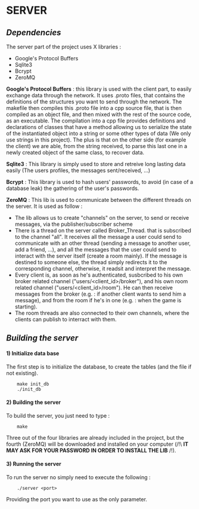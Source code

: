 # SERVER

## _Dependencies_
The server part of the project uses X libraries :
* Google's Protocol Buffers
* Sqlite3
* Bcrypt
* ZeroMQ

**Google's Protocol Buffers** : this library is used with the client part, to easily exchange data through the network.
It uses .proto files, that contains the definitions of the structures you want to send through the network.
The makefile then compiles this .proto file into a cpp source file, that is then compiled as an object file, and then 
mixed with the rest of the source code, as an executable. The compilation into a cpp file provides definitions and declarations of classes
that have a method allowing us to serialize the state of the instantiated object into a string or some other types of data (We only use
strings in this project). The plus is that on the other side (for example the client) we are able, from the string received, to parse
this last one in a newly created object of the same class, to recover data.

**Sqlite3** : This library is simply used to store and retreive long lasting data easily (The users profiles, the messages sent/received, ...)

**Bcrypt** : This library is used to hash users' passwords, to avoid (in case of a database leak) the gathering of the user's passwords.

**ZeroMQ** : This lib is used to communicate between the different threads on the server. It is used as follow :
* The lib allows us to create "channels" on the server, to send or receive messages, via the publisher/subscriber scheme
* There is a thread on the server called Broker_Thread. that is subscribed to the channel "all". It receives all the message
a user could send to communicate with an other thread (sending a message to another user, add a friend, ...), and all the messages
that the user could send to interact with the server itself (create a room mainly). If the message is destined to someone else, the
thread simply redirects it to the corresponding channel, otherwise, it readsit and interpret the message.
* Every client is, as soon as he's authenticated, susbcribed to his own broker related channel ("users/<client_id>/broker"), and his own
room related channel ("users/<client_id>/room"). He can then receive messages from the broker (e.g. : if another client wants to send
him a message), and from the room if he's in one (e.g. : when the game is starting).
* The room threads are also connected to their own channels, where the clients can publish to interract with them.


## _Building the server_

#### **1) Initialize data base**

The first step is to initialize the database, to create the tables (and the file if not existing).
```
    make init_db
    ./init_db
```

#### **2) Building the server**

To build the server, you just need to type :
```
    make
```

Three out of the four libraries are already included in the project, but the fourth (ZeroMQ) will be downloaded
and installed on your computer (/!\ **IT MAY ASK FOR YOUR PASSWORD IN ORDER TO INSTALL THE LIB** /!\).


#### **3) Running the server**
To run the server no simply need to execute the following :
```
    ./server <port>
```
Providing the port you want to use as the only parameter.